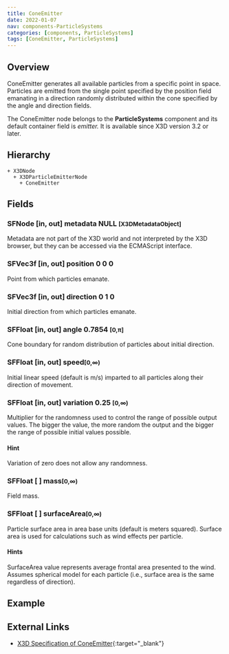 ```yaml
---
title: ConeEmitter
date: 2022-01-07
nav: components-ParticleSystems
categories: [components, ParticleSystems]
tags: [ConeEmitter, ParticleSystems]
---
```

<style>
.post h3 {
  word-spacing: 0.2em;
}
</style>

## Overview

ConeEmitter generates all available particles from a specific point in space. Particles are emitted from the single point specified by the position field emanating in a direction randomly distributed within the cone specified by the angle and direction fields.

The ConeEmitter node belongs to the **ParticleSystems** component and its default container field is *emitter.* It is available since X3D version 3.2 or later.

## Hierarchy

```
+ X3DNode
  + X3DParticleEmitterNode
    + ConeEmitter
```

## Fields

### SFNode [in, out] **metadata** NULL <small>[X3DMetadataObject]</small>

Metadata are not part of the X3D world and not interpreted by the X3D browser, but they can be accessed via the ECMAScript interface.

### SFVec3f [in, out] **position** 0 0 0

Point from which particles emanate.

### SFVec3f [in, out] **direction** 0 1 0

Initial direction from which particles emanate.

### SFFloat [in, out] **angle** 0.7854 <small>[0,π]</small>

Cone boundary for random distribution of particles about initial direction.

### SFFloat [in, out] **speed**<small>[0,∞)</small>

Initial linear speed (default is m/s) imparted to all particles along their direction of movement.

### SFFloat [in, out] **variation** 0.25 <small>[0,∞)</small>

Multiplier for the randomness used to control the range of possible output values. The bigger the value, the more random the output and the bigger the range of possible initial values possible.

#### Hint

Variation of zero does not allow any randomness.

### SFFloat [ ] **mass**<small>[0,∞)</small>

Field mass.

### SFFloat [ ] **surfaceArea**<small>[0,∞)</small>

Particle surface area in area base units (default is meters squared). Surface area is used for calculations such as wind effects per particle.

#### Hints

SurfaceArea value represents average frontal area presented to the wind. Assumes spherical model for each particle (i.e., surface area is the same regardless of direction).

## Example

<x3d-canvas src="https://create3000.github.io/media/examples/ParticleSystems/ConeEmitter/ConeEmitter.x3d"></x3d-canvas>

## External Links

- [X3D Specification of ConeEmitter](https://www.web3d.org/documents/specifications/19775-1/V4.0/Part01/components/particleSystems.html#ConeEmitter){:target="_blank"}
